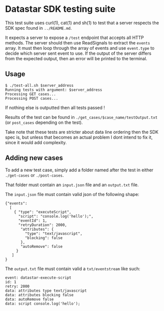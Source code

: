 # Datastar SDK testing suite

This test suite uses curl(1), cat(1) and sh(1) to test that a server respects the SDK spec found in `../README.md`.

It expects a server to expose a `/test` endpoint that accepts all HTTP methods. The server should then use ReadSignals
to extract the `events` array. It must then loop through the array of events and use `event.type` to decide which server sent event to use. If the output of the server differs from the expected output, then an error will be printed to the terminal.

## Usage

```
$ ./test-all.sh $server_address
Running tests with argument: $server_address
Processing GET cases...
Processing POST cases...
```

 If nothing else is outputted then all tests passed !

 Results of the test can be found in `./get_cases/$case_name/testOutput.txt` (or `post_cases` depending on the test).

 Take note that these tests are stricter about data line ordering then the SDK spec is, but unless that becomes an actual problem I dont intend to fix it, since it would add complexity.

 ## Adding new cases

 To add a new test case, simply add a folder named after the test in either `./get-cases` or `./post-cases`.

That folder must contain an `input.json` file and an `output.txt` file.

The `input.json` file must contain valid json of the following shape:
```
{"events":
  [
    { "type": "executeScript",
      "script": "console.log('hello');",
      "eventId": 1,
      "retryDuration": 2000,
       "attributes": {
         "type": "text/javascript",
         "blocking": false
       },
       "autoRemove": false
     }
   ]
}
```

The `output.txt` file must contain valid a `txt/eventstream` like such:

```
event: datastar-execute-script
id: 1
retry: 2000
data: attributes type text/javascript
data: attributes blocking false
data: autoRemove false
data: script console.log('hello');


```

